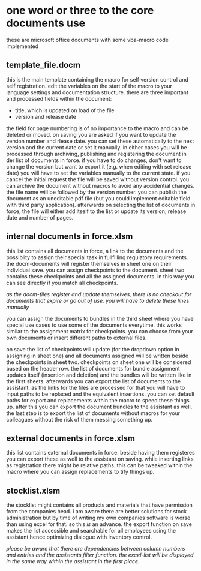 # one word or three to the core documents use

these are microsoft office documents with some vba-macro code implemented

## template_file.docm
this is the main template containing the macro for self version control and self registration. edit the variables on the start of the macro to your language settings and documentation structure.
there are three important and processed fields within the document:
* title, which is updated on load of the file
* version and release date

the field for page numbering is of no importance to the macro and can be deleted or moved. on saving you are asked if you want to update the version number and rlease date. you can set these automatically to the next version and the current date or set it manually. in either cases you will be processed through archiving, publishing and registering the document in der list of documents in force. if you have to do changes, don't want to change the version but want to export it (e.g. when editing with set release date) you will have to set the variables manually to the current state. if you cancel the initial request the file will be saved without version control.
you can archive the document without macros to avoid any accidential changes. the file name will be followed by the version number.
you can publish the document as an uneditable pdf file (but you could implement editable field with third party application).
afterwards on selecting the list of documents in force, the file will either add itself to the list or update its version, release date and number of pages.
 
## internal documents in force.xlsm
this list contains all documents in force, a link to the documents and the possiblity to assign their special task in fullfilling regulatory requirements. the docm-documents will register themselves in sheet one on their individual save. you can assign checkpoints to the document. sheet two contains these checkpoints and all the assigned documents. in this way you can see directly if you match all checkpoints.

*as the docm-files register and update themselves, there is no checkout for documents that expire or go out of use. you will have to delete these lines manually*

you can assign the documents to bundles in the third sheet where you have special use cases to use some of the documents everytime. this works similar to the assignment matrix for checkpoints. you can choose from your own documents or insert different paths to external files.

on save the list of checkpoints will update (for the dropdown option in assigning in sheet one) and all documents assigned will be written beside the checkpoints in sheet two. checkpoints on sheet one will be considered based on the header row. the list of documents for bundle assignment updates itself (insertion and deletion) and the bundles will be written like in the first sheets.
afterwards you can export the list of documents to the assistant. as the links for the files are processed for that you will have to input paths to be replaced and the equivalent insertions. you can set default paths for export and replacements within the macro to speed these things up. after this you can export the document bundles to the assistant as well. the last step is to export the list of documents without macros for your colleagues without the risk of them messing something up.

## external documents in force.xlsm
this list contains external documents in force. beside having them registeres you can export these as well to the assistant on saving. while inserting links as registration there might be relative paths. this can be tweaked within the macro where you can assign replacements to tify things up.

## stocklist.xlsm
the stocklist might contains all products and materials that have permission from the companies head. i am aware there are better solutions for stock administration but by time of writing my own companies software is worse than using excel for that. so this *is* an advance. the export function on save makes the list accessible and searchable for all employees using the assistant hence optimizing dialogue with inventory control.

*please be aware that there are dependencies between column numbers and entries and the assistants filter function. the excel-list will be displayed in the same way within the assistant in the first place.*